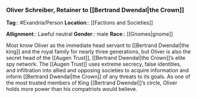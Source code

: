 ### Oliver Schreiber, Retainer to [[Bertrand Dwendal|the Crown]]
**Tag**:: #Exandria/Person
**Location**:: [[Factions and Societies]]

**Allignment**:: Lawful neutral
**Gender**:: male
**Race**:: [[Gnomes|gnome]]

Most know Oliver as the immediate head servant to [[Bertrand Dwendal|the king]] and the royal family for nearly three generations, but Oliver is also the secret head of the [[Augen Trust]], [[Bertrand Dwendal|the Crown]]’s elite spy network. The [[Augen Trust]] uses extreme secrecy, false identities, and infiltration into allied and opposing societies to acquire information and inform [[Bertrand Dwendal|the Crown]] of any threats to its goals. As one of the most trusted members of King [[Bertrand Dwendal]]’s circle, Oliver holds more power than his compatriots would believe.